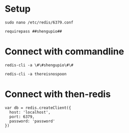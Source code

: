 # Setup

```
sudo nano /etc/redis/6379.conf
```

```
requirepass ##shengupio##
```

# Connect with commandline

```
redis-cli -a \#\#shengupio\#\#
```

```
redis-cli -a thereisnospoon
```

# Connect with then-redis

```
var db = redis.createClient({
  host: 'localhost',
  port: 6379,
  password: 'password'
})
```
